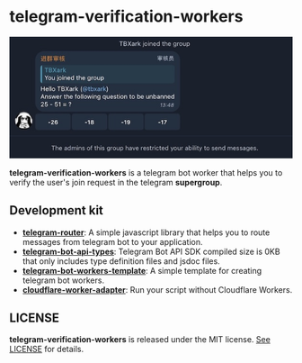 # telegram-verification-workers

![](preview.jpg)

**telegram-verification-workers** is a telegram bot worker that helps you to verify the user's join request in the telegram **supergroup**.


## Development kit

- [**telegram-router**](https://github.com/TBXark/telegram-router): A simple javascript library that helps you to route messages from telegram bot to your application.
- [**telegram-bot-api-types**](https://github.com/TBXark/telegram-bot-api-types): Telegram Bot API SDK compiled size is 0KB that only includes type definition files and jsdoc files.
- [**telegram-bot-workers-template**](https://github.com/TBXark/telegram-bot-workers-template): A simple template for creating telegram bot workers.
- [**cloudflare-worker-adapter**](https://github.com/TBXark/cloudflare-worker-adapter): Run your script without Cloudflare Workers.


## LICENSE

**telegram-verification-workers** is released under the MIT license. [See LICENSE](LICENSE) for details.
